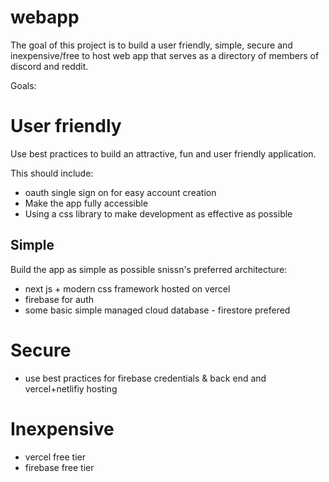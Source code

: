 # webapp

The goal of this project is to build a user friendly, simple, secure and inexpensive/free to host web app that serves as a directory of members of discord and reddit.

Goals: 

# User friendly

Use best practices to build an attractive, fun and user friendly application. 
  
This should include:
* oauth single sign on for easy account creation
* Make the app fully accessible
* Using a css library to make development as effective as possible

## Simple
Build the app as simple as possible
snissn's preferred architecture:
* next js + modern css framework hosted on vercel
* firebase for auth
* some basic simple managed cloud database - firestore prefered

# Secure
- use best practices for firebase credentials & back end and vercel+netlifiy hosting

# Inexpensive
- vercel free tier
- firebase free tier
